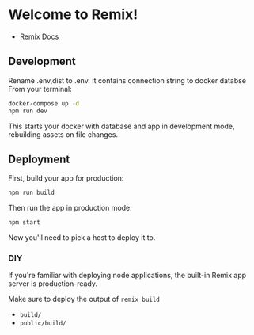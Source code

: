 # Welcome to Remix!

- [Remix Docs](https://remix.run/docs)

## Development

Rename .env,dist to .env. It contains connection string to docker databse
From your terminal:

```sh
docker-compose up -d
npm run dev
```

This starts your docker with database and app in development mode, rebuilding assets on file changes.

## Deployment

First, build your app for production:

```sh
npm run build
```

Then run the app in production mode:

```sh
npm start
```

Now you'll need to pick a host to deploy it to.

### DIY

If you're familiar with deploying node applications, the built-in Remix app server is production-ready.

Make sure to deploy the output of `remix build`

- `build/`
- `public/build/`

